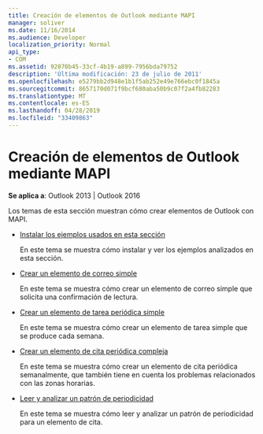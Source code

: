 ```yaml
---
title: Creación de elementos de Outlook mediante MAPI
manager: soliver
ms.date: 11/16/2014
ms.audience: Developer
localization_priority: Normal
api_type:
- COM
ms.assetid: 92070b45-33cf-4b19-a899-7956bda79752
description: 'Última modificación: 23 de julio de 2011'
ms.openlocfilehash: e5279bb2d948e1b1f5ab252e49e766ebc0f1845a
ms.sourcegitcommit: 8657170d071f9bcf680aba50b9c07f2a4fb82283
ms.translationtype: MT
ms.contentlocale: es-ES
ms.lasthandoff: 04/28/2019
ms.locfileid: "33409863"
---
```

# <a name="creating-outlook-items-by-using-mapi"></a>Creación de elementos de Outlook mediante MAPI

  
  
**Se aplica a**: Outlook 2013 | Outlook 2016 
  
Los temas de esta sección muestran cómo crear elementos de Outlook con MAPI.
  
- [Instalar los ejemplos usados en esta sección](how-to-install-the-samples-used-in-this-section.md)
    
    En este tema se muestra cómo instalar y ver los ejemplos analizados en esta sección.
    
- [Crear un elemento de correo simple](how-to-create-a-simple-mail-item.md)
    
    En este tema se muestra cómo crear un elemento de correo simple que solicita una confirmación de lectura.
    
- [Crear un elemento de tarea periódica simple](how-to-create-a-simple-recurrent-task-item.md)
    
    En este tema se muestra cómo crear un elemento de tarea simple que se produce cada semana.
    
- [Crear un elemento de cita periódica compleja](how-to-create-a-complex-recurrent-appointment-item.md)
    
    En este tema se muestra cómo crear un elemento de cita periódica semanalmente, que también tiene en cuenta los problemas relacionados con las zonas horarias.
    
- [Leer y analizar un patrón de periodicidad](how-to-read-and-parse-a-recurrence-pattern.md)
    
    En este tema se muestra cómo leer y analizar un patrón de periodicidad para un elemento de cita.
    

